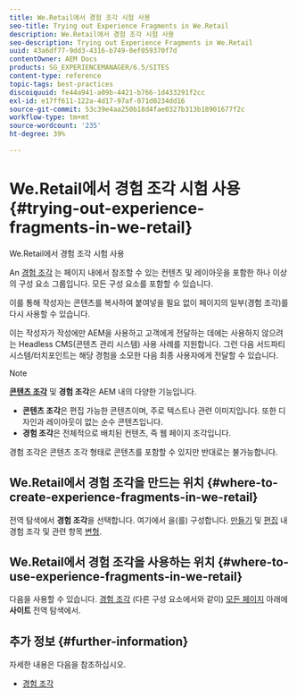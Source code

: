 ```yaml
---
title: We.Retail에서 경험 조각 시험 사용
seo-title: Trying out Experience Fragments in We.Retail
description: We.Retail에서 경험 조각 시험 사용
seo-description: Trying out Experience Fragments in We.Retail
uuid: 43a6df77-9dd3-4316-b749-0ef059370f7d
contentOwner: AEM Docs
products: SG_EXPERIENCEMANAGER/6.5/SITES
content-type: reference
topic-tags: best-practices
discoiquuid: fe44a941-a09b-4421-b766-1d433291f2cc
exl-id: e17ff611-122a-4d17-97af-071d0234dd16
source-git-commit: 53c39e4aa250b18d4fae0327b313b18901677f2c
workflow-type: tm+mt
source-wordcount: '235'
ht-degree: 39%

---
```


# We.Retail에서 경험 조각 시험 사용{#trying-out-experience-fragments-in-we-retail}

We.Retail에서 경험 조각 시험 사용

An [경험 조각](/help/sites-authoring/experience-fragments.md) 는 페이지 내에서 참조할 수 있는 컨텐츠 및 레이아웃을 포함한 하나 이상의 구성 요소 그룹입니다. 모든 구성 요소를 포함할 수 있습니다.

이를 통해 작성자는 콘텐츠를 복사하여 붙여넣을 필요 없이 페이지의 일부(경험 조각)를 다시 사용할 수 있습니다.

이는 작성자가 작성에만 AEM을 사용하고 고객에게 전달하는 데에는 사용하지 않으려는 Headless CMS(콘텐츠 관리 시스템) 사용 사례를 지원합니다. 그런 다음 서드파티 시스템/터치포인트는 해당 경험을 소모한 다음 최종 사용자에게 전달할 수 있습니다.

>[!NOTE]
>
>**[콘텐츠 조각](/help/sites-developing/we-retail-content-fragments.md)** 및 **경험 조각**&#x200B;은 AEM 내의 다양한 기능입니다.
>
>* **콘텐츠 조각**&#x200B;은 편집 가능한 콘텐츠이며, 주로 텍스트나 관련 이미지입니다. 또한 디자인과 레이아웃이 없는 순수 콘텐츠입니다.
>* **경험 조각**&#x200B;은 전체적으로 배치된 컨텐츠, 즉 웹 페이지 조각입니다.
>
>경험 조각은 콘텐츠 조각 형태로 콘텐츠를 포함할 수 있지만 반대로는 불가능합니다.

## We.Retail에서 경험 조각을 만드는 위치 {#where-to-create-experience-fragments-in-we-retail}

전역 탐색에서 **경험 조각**&#x200B;을 선택합니다. 여기에서 을(를) 구성합니다. [만들기](/help/sites-authoring/experience-fragments.md#creating-an-experience-fragment) 및 [편집](/help/sites-authoring/experience-fragments.md#editing-your-experience-fragment) 내 경험 조각 및 관련 항목 [변형](/help/sites-authoring/experience-fragments.md#creating-an-experience-fragment-variation).

## We.Retail에서 경험 조각을 사용하는 위치 {#where-to-use-experience-fragments-in-we-retail}

다음을 사용할 수 있습니다. [경험 조각](/help/sites-authoring/experience-fragments.md#using-your-experience-fragment) (다른 구성 요소에서와 같이) [모든 페이지](/help/sites-authoring/editing-content.md) 아래에 **사이트** 전역 탐색에서.

## 추가 정보 {#further-information}

자세한 내용은 다음을 참조하십시오.

* [경험 조각](/help/sites-authoring/experience-fragments.md)
